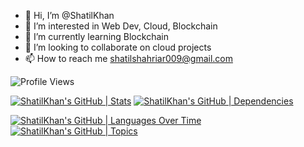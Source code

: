 - 👋 Hi, I’m @ShatilKhan
- 👀 I’m interested in Web Dev, Cloud, Blockchain
- 🌱 I’m currently learning Blockchain
- 💞️ I’m looking to collaborate on cloud projects
- 📫 How to reach me shatilshahriar009@gmail.com

![Profile Views](https://img.shields.io/github/followers/ShatilKhan?label=Profile%20Views&style=social)

[![ShatilKhan's GitHub | Stats](https://stats.quine.sh/ShatilKhan/github?theme=dark)](https://quine.sh?utm_source=widgets&utm_campaign=ShatilKhan)
[![ShatilKhan's GitHub | Dependencies](https://stats.quine.sh/ShatilKhan/dependencies?theme=dark)](https://quine.sh?utm_source=widgets&utm_campaign=ShatilKhan)

[![ShatilKhan's GitHub | Languages Over Time](https://stats.quine.sh/ShatilKhan/languages-over-time?theme=dark)](https://quine.sh?utm_source=widgets&utm_campaign=ShatilKhan)
[![ShatilKhan's GitHub | Topics](https://stats.quine.sh/ShatilKhan/topics-over-time?theme=dark)](https://quine.sh?utm_source=widgets&utm_campaign=ShatilKhan)
<!---
ShatilKhan/ShatilKhan is a ✨ special ✨ repository because its `README.md` (this file) appears on your GitHub profile.
You can click the Preview link to take a look at your changes.
--->
